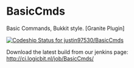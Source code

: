 BasicCmds
=========

Basic Commands, Bukkit style. [Granite Plugin]

[ ![Codeship Status for justin97530/BasicCmds](https://www.codeship.io/projects/291d5aa0-1fdc-0132-1d00-32ed9557f453/status)](https://www.codeship.io/projects/35809)

Download the latest build from our jenkins page: http://ci.logicbit.nl/job/BasicCmds/
